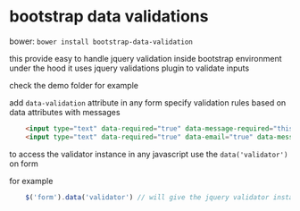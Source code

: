 # bootstrap data validations

bower: `bower install bootstrap-data-validation`

this provide easy to handle jquery validation inside bootstrap environment
under the hood it uses jquery validations plugin to validate inputs


check the demo folder for example

add ```data-validation``` attribute in any form
specify validation rules based on data attributes with messages

```html
	<input type="text" data-required="true" data-message-required="this field is required">
	<input type="text" data-required="true" data-email="true" data-message-required="this field is required" data-message-email="email is invalid">
```

to access the validator instance in any javascript use the `data('validator')`
on form

for example

```javascript
    $('form').data('validator') // will give the jquery validator instance
```
